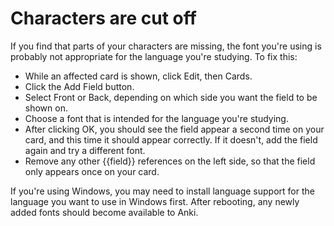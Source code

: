 # Characters are cut off

If you find that parts of your characters are missing, the font you're using is probably not appropriate for the language you're studying. To fix this:

* While an affected card is shown, click Edit, then Cards. 
* Click the Add Field button.
* Select Front or Back, depending on which side you want the field to be shown on.
* Choose a font that is intended for the language you're studying.
* After clicking OK, you should see the field appear a second time on your card, and this time it should appear correctly. If it doesn't, add the field again and try a different font.
* Remove any other {{field}} references on the left side, so that the field only appears once on your card.

If you're using Windows, you may need to install language support for the language you want to use in Windows first. After rebooting, any newly added fonts should become available to Anki.